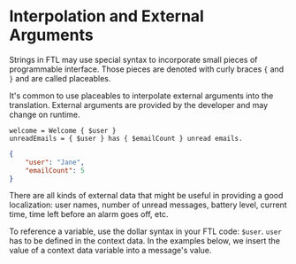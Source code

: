 # Interpolation and External Arguments

Strings in FTL may use special syntax to incorporate small pieces of
programmable interface. Those pieces are denoted with curly braces `{` and `}`
and are called placeables.

It's common to use placeables to interpolate external arguments into the
translation. External arguments are provided by the developer and may change
on runtime.

```
welcome = Welcome { $user }
unreadEmails = { $user } has { $emailCount } unread emails.
```
```json
{
    "user": "Jane",
    "emailCount": 5
}
```

There are all kinds of external data that might be useful in providing a good
localization: user names, number of unread messages, battery level, current
time, time left before an alarm goes off, etc.

To reference a variable, use the dollar syntax in your FTL code:
`$user`. `user` has to be defined in the context data. In the examples below,
we insert the value of a context data variable into a message's value.
